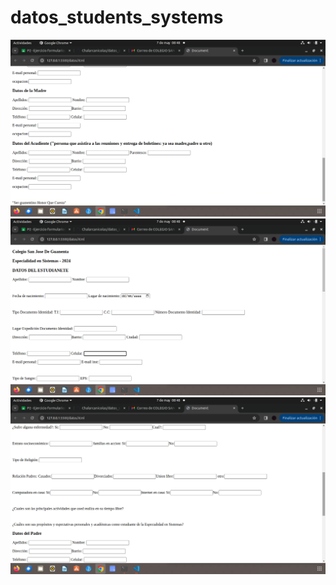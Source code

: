 # datos_students_systems

![cap1](img/cap1.png "cap1")
![cap2](img/cap2.png "cap2")
![cap3](img/cap3.png "cap3")
